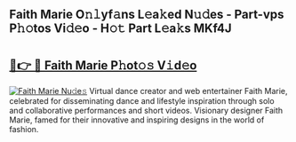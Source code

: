 ## Faith Marie O𝚗𝚕yf𝚊ns L𝚎a𝚔ed N𝚞𝚍es - Part-vps P𝚑𝚘tos Vi𝚍𝚎o - H𝚘𝚝 Part L𝚎a𝚔s MKf4J

# <h2><a href="http://kfc9vv3.oniu.top/?m=Faith+Marie">🔗👉 🔴 Faith Marie P𝚑ot𝚘𝚜 V𝚒d𝚎o</a></h2>

[![Faith Marie Nu𝚍e𝚜](https://i.imgur.com/0qMVB7G.gif)](http://kfc9vv3.oniu.top/?m=Faith+Marie)
Virtual dance creator and web entertainer Faith Marie, celebrated for disseminating dance and lifestyle inspiration through solo and collaborative performances and short videos. Visionary designer Faith Marie, famed for their innovative and inspiring designs in the world of fashion.  
